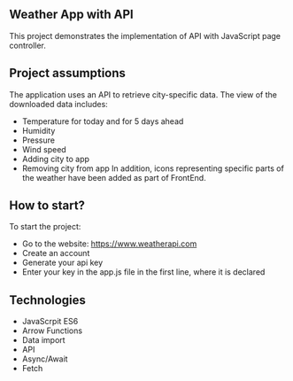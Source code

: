 ## Weather App with API

This project demonstrates the implementation of API with JavaScript page controller.


## Project assumptions
The application uses an API to retrieve city-specific data. The view of the downloaded data includes:
- Temperature for today and for 5 days ahead
- Humidity 
- Pressure 
- Wind speed
- Adding city to app
- Removing city from app
In addition, icons representing specific parts of the weather have been added as part of FrontEnd. 

## How to start?
To start the project:
- Go to the website: https://www.weatherapi.com
- Create an account
- Generate your api key
- Enter your key in the app.js file in the first line, where it is declared

## Technologies
- JavaScrpit ES6
- Arrow Functions
- Data import
- API
- Async/Await
- Fetch

